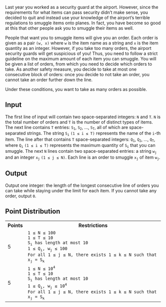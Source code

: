 Last year you worked as a security guard at the airport. However, since the requirements for what items can pass security didn’t make sense, you decided to quit and instead use your knowledge of the airport’s terrible regulations to smuggle items onto planes. In fact, you have become so good at this that other people ask you to smuggle their items as well. 

People that want you to smuggle items will give you an order. Each order is given as a pair `(w, x)` where `w` is the item name as a string and `x` is the item quantity as an integer. However, if you take too many orders, the airport security guards will get suspicious of you! Thus, you need to follow a strict guideline on the maximum amount of each item you can smuggle. You will be given a list of orders, from which you need to decide which orders to take. As another safety measure, you decide to take at most one consecutive block of orders: once you decide to not take an order, you cannot take an order further down the line.

Under these conditions, you want to take as many orders as possible.


## Input
The first line of input will contain two space-separated integers: `N` and `T`. `N` is the total number of orders and `T` is the number of distinct types of items. The next line contains `T` entries: <code>S<sub>1</sub></code>, <code>S<sub>2</sub></code>, …, <code>S<sub>T</sub></code>, all of which are space-separated strings. The string <code>S<sub>i</sub></code> `(1 ≤ i ≤ T)` represents the name of the `i`-th item. The line after that contains `T` space-separated integers: <code>Q<sub>1</sub></code>, <code>Q<sub>2</sub></code>, …, <code>Q<sub>T</sub></code>, where <code>Q<sub>i</sub></code> `(1 ≤ i ≤ T)` represents the maximum quantity of <code>S<sub>i</sub></code> that you can smuggle. The next `N` lines contain two space-separated entries: a string <code>w<sub>j</sub></code> and an integer <code>x<sub>j</sub></code> `(1 ≤ j ≤ N)`. Each line is an order to smuggle <code>x<sub>j</sub></code> of item <code>w<sub>j</sub></code>.

## Output
Output one integer: the length of the longest consecutive line of orders you can take while staying under the limit for each item. If you cannot take any order, output `0`.


## Point Distribution
<table>
    <tr>
        <th>Points</th>
        <th>Restrictions</th>
    </tr>
    <tr>
        <td>5</td>
        <td><code>1 ≤ N ≤ 100</code><br>
			<code>1 ≤ T ≤ 10</code><br>
			<code>S<sub>i</sub> has length at most 10</code><br>
			<code>1 ≤ Q<sub>i</sub>, w<sub>j</sub> ≤ 100</code><br>
			<code>For all 1 ≤ j ≤ N, there exists 1 ≤ k ≤ N such that x<sub>j</sub> = S<sub>k</sub></code></td>
    </tr>
    <tr>
        <td>5</td>
        <td><code>1 ≤ N ≤ 10<sup>4</sup></code><br>
		<code>1 ≤ T ≤ 10</code><br>
		<code>S<sub>i</sub> has length at most 10</code><br>
		<code>1 ≤ Q<sub>i</sub>, w<sub>j</sub> ≤ 10<sup>4</sup></code><br>
		<code>For all 1 ≤ j ≤ N, there exists 1 ≤ k ≤ N such that x<sub>j</sub> = S<sub>k</sub></code></td>
    </tr>
</table>
